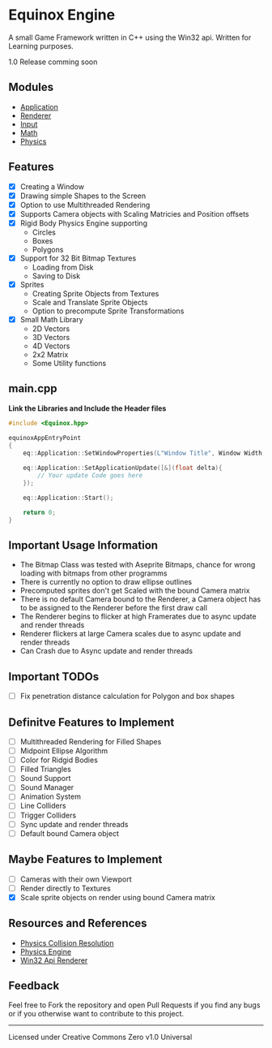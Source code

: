 # Equinox Engine

A small Game Framework written in C++ using the Win32 api. Written for Learning purposes.

1.0 Release comming soon

## Modules
- [Application](docs/application.md)
- [Renderer](docs/renderer.md)
- [Input](docs/input.md)
- [Math](docs/math.md)
- [Physics](docs/physics.md)

## Features
- [x] Creating a Window
- [x] Drawing simple Shapes to the Screen
- [x] Option to use Multithreaded Rendering
- [x] Supports Camera objects with Scaling Matricies and Position offsets
- [x] Rigid Body Physics Engine supporting
    - Circles
    - Boxes
    - Polygons
- [x] Support for 32 Bit Bitmap Textures
    - Loading from Disk
    - Saving to Disk
- [X] Sprites
    - Creating Sprite Objects from Textures
    - Scale and Translate Sprite Objects
    - Option to precompute Sprite Transformations
- [X] Small Math Library
    - 2D Vectors
    - 3D Vectors
    - 4D Vectors
    - 2x2 Matrix
    - Some Utility functions

## main.cpp
**Link the Libraries and Include the Header files**
```cpp
#include <Equinox.hpp>

equinoxAppEntryPoint
{
    eq::Application::SetWindowProperties(L"Window Title", Window Width, Window Height);
    
    eq::Application::SetApplicationUpdate([&](float delta){
        // Your update Code goes here
    });

    eq::Application::Start();

    return 0;
}
```

## Important Usage Information
 - The Bitmap Class was tested with Aseprite Bitmaps, chance for wrong loading with bitmaps from other programms
 - There is currently no option to draw ellipse outlines
 - Precomputed sprites don't get Scaled with the bound Camera matrix
 - There is no default Camera bound to the Renderer, a Camera object has to be assigned to the Renderer before the first draw call
 - The Renderer begins to flicker at high Framerates due to async update and render threads
 - Renderer flickers at large Camera scales due to async update and render threads
 - Can Crash due to Async update and render threads

## Important TODOs
 - [ ] Fix penetration distance calculation for Polygon and box shapes

## Definitve Features to Implement
- [ ] Multithreaded Rendering for Filled Shapes
- [ ] Midpoint Ellipse Algorithm
- [ ] Color for Ridgid Bodies
- [ ] Filled Triangles
- [ ] Sound Support
- [ ] Sound Manager
- [ ] Animation System
- [ ] Line Colliders
- [ ] Trigger Colliders
- [ ] Sync update and render threads
- [ ] Default bound Camera object

## Maybe Features to Implement
- [ ] Cameras with their own Viewport
- [ ] Render directly to Textures
- [x] Scale sprite objects on render using bound Camera matrix

## Resources and References

- [Physics Collision Resolution](http://www.chrishecker.com/images/e/e7/Gdmphys3.pdf)
- [Physics Engine](https://www.youtube.com/playlist?list=PLSlpr6o9vURwq3oxVZSimY8iC-cdd3kIs)
- [Win32 Api Renderer](https://www.youtube.com/playlist?list=PL5Lk2LPoiyAKDzUg1KKJkkqcvoK6VI6Jp)


## Feedback
Feel free to Fork the repository and open Pull Requests if you find any bugs or if you otherwise want to contribute to this project.

- - -
Licensed under Creative Commons Zero v1.0 Universal
